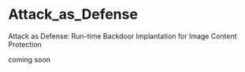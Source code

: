 # Attack_as_Defense
Attack as Defense: Run-time Backdoor Implantation for Image Content Protection

coming soon
